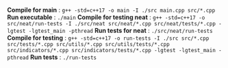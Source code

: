**Compile for main** : `g++ -std=c++17 -o main -I ./src main.cpp src/*.cpp`
**Run executable** : `./main`
**Compile for testing neat** : `g++ -std=c++17 -o src/neat/run-tests -I ./src/neat src/neat/*.cpp src/neat/tests/*.cpp -lgtest -lgtest_main -pthread`
**Run tests for neat** : `./src/neat/run-tests`
**Compile for testing** : `g++ -std=c++17 -o run-tests -I ./src src/*.cpp src/tests/*.cpp src/utils/*.cpp src/utils/tests/*.cpp src/indicators/*.cpp src/indicators/tests/*.cpp -lgtest -lgtest_main -pthread`
**Run tests** : `./run-tests`
